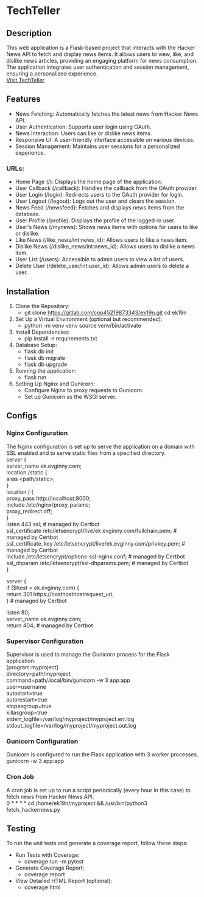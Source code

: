 # TechTeller
## Description
This web application is a Flask-based project that interacts with the Hacker News API to fetch and display news items. It allows users to view, like, and dislike news articles, providing an engaging platform for news consumption. The application integrates user authentication and session management, ensuring a personalized experience.  
[Visit TechTeller](https://ek.evginny.com/)
## Features
* News Fetching: Automatically fetches the latest news from Hacker News API.
* User Authentication: Supports user login using OAuth.
* News Interaction: Users can like or dislike news items.
* Responsive UI: A user-friendly interface accessible on various devices.
* Session Management: Maintains user sessions for a personalized experience.

### URLs:
* Home Page (/): Displays the home page of the application.
* User Callback (/callback): Handles the callback from the OAuth provider.
* User Login (/login): Redirects users to the OAuth provider for login.
* User Logout (/logout): Logs out the user and clears the session.
* News Feed (/newsfeed): Fetches and displays news items from the database.
* User Profile (/profile): Displays the profile of the logged-in user.
* User's News (/mynews): Shows news items with options for users to like or dislike.
* Like News (/like_news/int:news_id): Allows users to like a news item.
* Dislike News (/dislike_news/int:news_id): Allows users to dislike a news item.
* User List (/users): Accessible to admin users to view a list of users.
* Delete User (/delete_user/int:user_id): Allows admin users to delete a user.

## Installation
1. Clone the Repository: 
    * git clone https://gitlab.com/cop45219873343/ek19n.git cd ek19n
2. Set Up a Virtual Environment (optional but recommended):
    * python -m venv venv source venv/bin/activate
3.  Install Dependencies:
    * pip install -r requirements.txt
4.  Database Setup: 
    * flask db init
    * flask db migrate
    * flask db upgrade
5. Running the application:
    * flask run
6. Setting Up Nginx and Gunicorn:
    * Configure Nginx to proxy requests to Gunicorn.
    * Set up Gunicorn as the WSGI server.

## Configs
### Nginx Configuration
  
The Nginx configuration is set up to serve the application on a domain with SSL enabled and to serve static files from a specified directory.  
server {  
server_name ek.evginny.com;  
location /static {  
alias <path/static>;  
}  
location / {  
proxy_pass http://localhost:8000;  
include /etc/nginx/proxy_params;  
proxy_redirect off;  
}  
listen 443 ssl; # managed by Certbot  
ssl_certificate /etc/letsencrypt/live/ek.evginny.com/fullchain.pem; # managed by Certbot  
ssl_certificate_key /etc/letsencrypt/live/ek.evginny.com/privkey.pem; # managed by Certbot  
include /etc/letsencrypt/options-ssl-nginx.conf; # managed by Certbot  
ssl_dhparam /etc/letsencrypt/ssl-dhparams.pem; # managed by Certbot  
}  


server {  
if ($host = ek.evginny.com) {  
return 301 https://hosthosthostrequest_uri;  
} # managed by Certbot  

listen 80;  
server_name ek.evginny.com;  
return 404; # managed by Certbot  

### Supervisor Configuration
Supervisor is used to manage the Gunicorn process for the Flask application.  
[program:myproject]  
directory=path/myproject  
command=path/.local/bin/gunicorn -w 3 app:app  
user=username  
autostart=true  
autorestart=true  
stopasgroup=true  
killasgroup=true  
stderr_logfile=/var/log/myproject/myproject.err.log  
stdout_logfile=/var/log/myproject/myproject.out.log  
### Gunicorn Configuration
Gunicorn is configured to run the Flask application with 3 worker processes.  
gunicorn -w 3 app:app  
### Cron Job
A cron job is set up to run a script periodically (every hour in this case) to fetch news from Hacker News API.  
0 * * * * cd /home/ek19n/myproject && /usr/bin/python3 fetch_hackernews.py

## Testing
To run the unit tests and generate a coverage report, follow these steps:
* Run Tests with Coverage:
    * coverage run -m pytest
* Generate Coverage Report:
    * coverage report
* View Detailed HTML Report (optional):
    * coverage html
